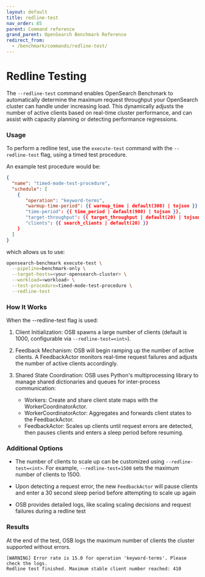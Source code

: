 ```yaml
---
layout: default
title: redline-test
nav_order: 85
parent: Command reference
grand_parent: OpenSearch Benchmark Reference
redirect_from: 
  - /benchmark/commands/redline-test/
---
```


# Redline Testing
The `--redline-test` command enables OpenSearch Benchmark to automatically determine the maximum request throughput your OpenSearch cluster
can handle under increasing load. This dynamically adjusts the number of active clients based on real-time cluster performance, and can
assist with capacity planning or detecting performance regressions.

### Usage
To perform a redline test, use the `execute-test` command with the `--redline-test` flag, using a timed test procedure.

An example test procedure would be:
```json
{
  "name": "timed-mode-test-procedure",
  "schedule": [
    {
       "operation": "keyword-terms",
       "warmup-time-period": {{ warmup_time | default(300) | tojson }},
       "time-period": {{ time_period | default(900) | tojson }},
       "target-throughput": {{ target_throughput | default(20) | tojson }},
       "clients": {{ search_clients | default(20) }}
    }
  ]
}
```

which allows us to use:
```bash
opensearch-benchmark execute-test \
  --pipeline=benchmark-only \
  --target-hosts=<your-opensearch-cluster> \
  --workload=<workload> \
  --test-procedure=timed-mode-test-procedure \
  --redline-test
```

### How It Works

When the --redline-test flag is used:

1. Client Initialization: OSB spawns a large number of clients (default is 1000, configurable via `--redline-test=<int>`).

2. Feedback Mechanism: OSB will begin ramping up the number of active clients. A FeedbackActor monitors real-time request failures and adjusts the number of active clients accordingly.

3. Shared State Coordination: OSB uses Python's multiprocessing library to manage shared dictionaries and queues for inter-process communication:
    - Workers: Create and share client state maps with the WorkerCoordinatorActor.
    - WorkerCoordinatorActor: Aggregates and forwards client states to the FeedbackActor.
    - FeedbackActor: Scales up clients until request errors are detected, then pauses clients and enters a sleep period before resuming.

### Additional Options
- The number of clients to scale up can be customized using `--redline-test=<int>`. For example, `--redline-test=1500` sets the maximum number of clients to 1500.

- Upon detecting a request error, the new `FeedbackActor` will pause clients and enter a 30 second sleep period before attempting to scale up again

- OSB provides detailed logs, like scaling scaling decisions and request failures during a redline test

### Results
At the end of the test, OSB logs the maximum number of clients the cluster supported without errors.
```
[WARNING] Error rate is 15.0 for operation 'keyword-terms'. Please check the logs.
Redline test finished. Maximum stable client number reached: 410
```